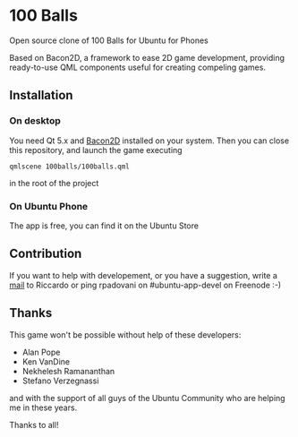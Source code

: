 # 100 Balls

Open source clone of 100 Balls for Ubuntu for Phones

Based on Bacon2D, a framework to ease 2D game development, providing
ready-to-use QML components useful for creating compeling games.

## Installation

### On desktop

You need Qt 5.x and [Bacon2D][bacon] installed on your system.
Then you can close this repository, and launch the game executing

`qmlscene 100balls/100balls.qml`

in the root of the project

### On Ubuntu Phone

The app is free, you can find it on the Ubuntu Store

## Contribution

If you want to help with developement, or you have a suggestion, write a [mail][mail]
to Riccardo or ping rpadovani on #ubuntu-app-devel on Freenode :-)

## Thanks

This game won't be possible without help of these developers:

- Alan Pope
- Ken VanDine
- Nekhelesh Ramananthan
- Stefano Verzegnassi

and with the support of all guys of the Ubuntu Community who are helping me in
these years.

Thanks to all!

[bacon]: https://github.com/Bacon2D/Bacon2D
[mail]: mailto:riccardo@rpadovani.com

